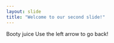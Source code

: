 ```yaml
---
layout: slide
title: "Welcome to our second slide!"
---
```

Booty juice
Use the left arrow to go back!
